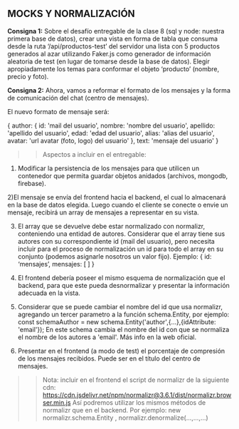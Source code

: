 ## MOCKS Y NORMALIZACIÓN

**Consigna 1:** Sobre el desafío entregable de la clase 8 (sql y node: nuestra primera base de datos), crear una vista en forma de tabla que consuma desde la ruta ‘/api/productos-test’ del servidor una lista con 5 productos generados al azar utilizando Faker.js como generador de información aleatoria de test (en lugar de tomarse desde la base de datos). Elegir apropiadamente los temas para conformar el objeto ‘producto’ (nombre, precio y foto).

**Consigna 2:** Ahora, vamos a reformar el formato de los mensajes y la forma de comunicación del chat (centro de mensajes).

El nuevo formato de mensaje será:

{
author: {
id: 'mail del usuario',
nombre: 'nombre del usuario',
apellido: 'apellido del usuario',
edad: 'edad del usuario',
alias: 'alias del usuario',
avatar: 'url avatar (foto, logo) del usuario'
},
text: 'mensaje del usuario'
}

> > Aspectos a incluir en el entregable:

1. Modificar la persistencia de los mensajes para que utilicen un contenedor que permita guardar objetos anidados (archivos, mongodb, firebase).

2)El mensaje se envía del frontend hacia el backend, el cual lo almacenará en la base de datos elegida. Luego cuando el cliente se conecte o envie un mensaje, recibirá un array de mensajes a representar en su vista.

3. El array que se devuelve debe estar normalizado con normalizr, conteniendo una entidad de autores. Considerar que el array tiene sus autores con su correspondiente id (mail del usuario), pero necesita incluir para el proceso de normalización un id para todo el array en su conjunto (podemos asignarle nosotros un valor fijo).
   Ejemplo: { id: ‘mensajes’, mensajes: [ ] }

4. El frontend debería poseer el mismo esquema de normalización que el backend, para que este pueda desnormalizar y presentar la información adecuada en la vista.

5. Considerar que se puede cambiar el nombre del id que usa normalizr, agregando un tercer parametro a la función schema.Entity, por ejemplo:
   const schemaAuthor = new schema.Entity('author',{...},{idAttribute: 'email'});
   En este schema cambia el nombre del id con que se normaliza el nombre de los autores a 'email'. Más info en la web oficial.

6. Presentar en el frontend (a modo de test) el porcentaje de compresión de los mensajes recibidos. Puede ser en el título del centro de mensajes.

> > Nota: incluir en el frontend el script de normalizr de la siguiente cdn: https://cdn.jsdelivr.net/npm/normalizr@3.6.1/dist/normalizr.browser.min.js
> > Así podremos utilizar los mismos métodos de normalizr que en el backend. Por ejemplo: new normalizr.schema.Entity , normalizr.denormalize(...,...,...)
